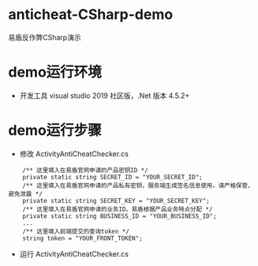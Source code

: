 # anticheat-CSharp-demo
易盾反作弊CSharp演示

# demo运行环境
* 开发工具 visual studio 2019 社区版，.Net 版本 4.5.2+

# demo运行步骤
* 修改 ActivityAntiCheatChecker.cs
```
    /** 这里填入在易盾官网申请的产品密钥ID */
    private static string SECRET_ID = "YOUR_SECRET_ID";
    /** 这里填入在易盾官网申请的产品私有密钥，服务端生成签名信息使用，请严格保管，避免泄露 */
    private static string SECRET_KEY = "YOUR_SECRET_KEY";
    /** 这里填入在易盾官网申请的业务ID，易盾根据产品业务特点分配 */
    private static string BUSINESS_ID = "YOUR_BUSINESS_ID";
    ...
    /** 这里填入前端提交的查询token */
    string token = "YOUR_FRONT_TOKEN";
```
* 运行 ActivityAntiCheatChecker.cs
